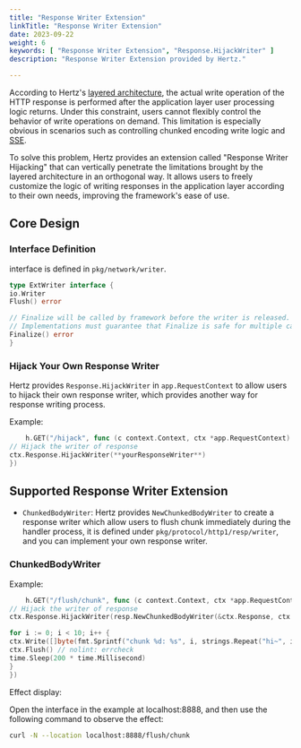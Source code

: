 ```yaml
---
title: "Response Writer Extension"
linkTitle: "Response Writer Extension"
date: 2023-09-22
weight: 6
keywords: [ "Response Writer Extension", "Response.HijackWriter" ]
description: "Response Writer Extension provided by Hertz."

---
```


According to Hertz's [layered architecture](/zh/docs/hertz/overview/), the actual write
operation of the HTTP response is performed after the application layer user processing logic returns. Under this
constraint, users cannot flexibly control the behavior of write operations on demand. This limitation is especially
obvious in scenarios such as controlling chunked encoding write logic
and [SSE](https://github.com/hertz-contrib/sse#hertz-sse).

To solve this problem, Hertz provides an extension called "Response Writer Hijacking" that can vertically penetrate the
limitations brought by the layered architecture in an orthogonal way. It allows users to freely customize the logic of
writing responses in the application layer according to their own needs, improving the framework's ease of use.

## Core Design

### Interface Definition

interface is defined in `pkg/network/writer`.

```go
type ExtWriter interface {
io.Writer
Flush() error

// Finalize will be called by framework before the writer is released.
// Implementations must guarantee that Finalize is safe for multiple calls.
Finalize() error
}
```

### Hijack Your Own Response Writer

Hertz provides `Response.HijackWriter` in `app.RequestContext` to allow users to hijack their own response writer, which
provides another way for response writing process.

Example:

```go
    h.GET("/hijack", func (c context.Context, ctx *app.RequestContext) {
// Hijack the writer of response
ctx.Response.HijackWriter(**yourResponseWriter**)
})
```

## Supported Response Writer Extension

- `ChunkedBodyWriter`: Hertz provides `NewChunkedBodyWriter` to create a response writer which allow users to flush chunk immediately during
the handler process, it is defined under `pkg/protocol/http1/resp/writer`, and you can implement your own response
writer.

### ChunkedBodyWriter

Example:

```go
    h.GET("/flush/chunk", func (c context.Context, ctx *app.RequestContext) {
// Hijack the writer of response
ctx.Response.HijackWriter(resp.NewChunkedBodyWriter(&ctx.Response, ctx.GetWriter()))

for i := 0; i < 10; i++ {
ctx.Write([]byte(fmt.Sprintf("chunk %d: %s", i, strings.Repeat("hi~", i)))) // nolint: errcheck
ctx.Flush() // nolint: errcheck
time.Sleep(200 * time.Millisecond)
}
})
```

Effect display:

Open the interface in the example at localhost:8888, and then use the following command to observe the effect:

```bash
curl -N --location localhost:8888/flush/chunk
```
